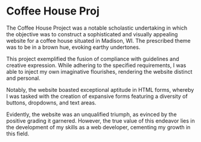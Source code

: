 # Coffee House Proj
The Coffee House Project was a notable scholastic undertaking in which the objective was to construct a sophisticated and visually appealing website for a coffee house situated in Madison, WI. The prescribed theme was to be in a brown hue, evoking earthy undertones.

This project exemplified the fusion of compliance with guidelines and creative expression. While adhering to the specified requirements, I was able to inject my own imaginative flourishes, rendering the website distinct and personal.

Notably, the website boasted exceptional aptitude in HTML forms, whereby I was tasked with the creation of expansive forms featuring a diversity of buttons, dropdowns, and text areas.

Evidently, the website was an unqualified triumph, as evinced by the positive grading it garnered. However, the true value of this endeavor lies in the development of my skills as a web developer, cementing my growth in this field.
